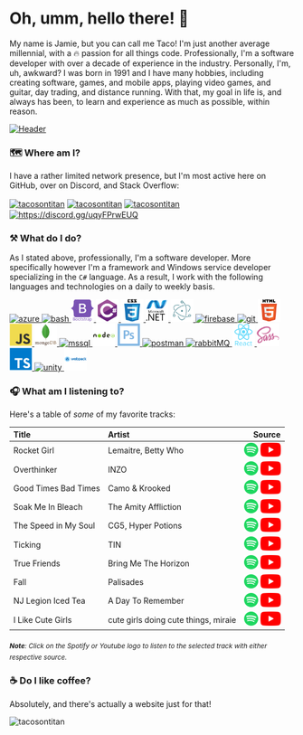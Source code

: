# Oh, umm, hello there! 👋
My name is Jamie, but you can call me Taco! I'm just another average millennial, with a 🔥 passion for all things code. Professionally, I'm a software developer with over a decade of experience in the industry. Personally, I'm, uh, awkward? I was born in 1991 and I have many hobbies, including creating software, games, and mobile apps, playing video games, and guitar, day trading, and distance running. With that, my goal in life is, and always has been, to learn and experience as much as possible, within reason.

[![Header](https://raw.githubusercontent.com/tacosontitan/tacosontitan/master/images/relaxing-header.jpg)]()

### 🗺️ Where am I?
I have a rather limited network presence, but I'm most active here on GitHub, over on Discord, and Stack Overflow:
<p align="left">
<a href="https://codepen.io/tacosontitan" target="blank"><img align="center" src="https://raw.githubusercontent.com/rahuldkjain/github-profile-readme-generator/master/src/images/icons/Social/codepen.svg" alt="tacosontitan" height="30" width="40" /></a>
<a href="https://twitter.com/tacosontitan" target="blank"><img align="center" src="https://raw.githubusercontent.com/rahuldkjain/github-profile-readme-generator/master/src/images/icons/Social/twitter.svg" alt="tacosontitan" height="30" width="40" /></a>
<a href="https://stackoverflow.com/users/tacosontitan" target="blank"><img align="center" src="https://raw.githubusercontent.com/rahuldkjain/github-profile-readme-generator/master/src/images/icons/Social/stack-overflow.svg" alt="tacosontitan" height="30" width="40" /></a>
<a href="https://discord.gg/https://discord.gg/uqyFPrwEUQ" target="blank"><img align="center" src="https://raw.githubusercontent.com/rahuldkjain/github-profile-readme-generator/master/src/images/icons/Social/discord.svg" alt="https://discord.gg/uqyFPrwEUQ" height="30" width="40" /></a>
</p>

### ⚒️ What do I do?
As I stated above, professionally, I'm a software developer. More specifically however I'm a framework and Windows service developer specializing in the `C#` language. As a result, I work with the following languages and technologies on a daily to weekly basis.

<p align="left"> <a href="https://azure.microsoft.com/en-in/" target="_blank" rel="noreferrer"> <img src="https://www.vectorlogo.zone/logos/microsoft_azure/microsoft_azure-icon.svg" alt="azure" width="40" height="40"/> </a> <a href="https://www.gnu.org/software/bash/" target="_blank" rel="noreferrer"> <img src="https://www.vectorlogo.zone/logos/gnu_bash/gnu_bash-icon.svg" alt="bash" width="40" height="40"/> </a> <a href="https://getbootstrap.com" target="_blank" rel="noreferrer"> <img src="https://raw.githubusercontent.com/devicons/devicon/master/icons/bootstrap/bootstrap-plain-wordmark.svg" alt="bootstrap" width="40" height="40"/> </a> <a href="https://www.w3schools.com/cs/" target="_blank" rel="noreferrer"> <img src="https://raw.githubusercontent.com/devicons/devicon/master/icons/csharp/csharp-original.svg" alt="csharp" width="40" height="40"/> </a> <a href="https://www.w3schools.com/css/" target="_blank" rel="noreferrer"> <img src="https://raw.githubusercontent.com/devicons/devicon/master/icons/css3/css3-original-wordmark.svg" alt="css3" width="40" height="40"/> </a> <a href="https://dotnet.microsoft.com/" target="_blank" rel="noreferrer"> <img src="https://raw.githubusercontent.com/devicons/devicon/master/icons/dot-net/dot-net-original-wordmark.svg" alt="dotnet" width="40" height="40"/> </a> <a href="https://www.electronjs.org" target="_blank" rel="noreferrer"> <img src="https://raw.githubusercontent.com/devicons/devicon/master/icons/electron/electron-original.svg" alt="electron" width="40" height="40"/> </a> <a href="https://firebase.google.com/" target="_blank" rel="noreferrer"> <img src="https://www.vectorlogo.zone/logos/firebase/firebase-icon.svg" alt="firebase" width="40" height="40"/> </a> <a href="https://git-scm.com/" target="_blank" rel="noreferrer"> <img src="https://www.vectorlogo.zone/logos/git-scm/git-scm-icon.svg" alt="git" width="40" height="40"/> </a> <a href="https://www.w3.org/html/" target="_blank" rel="noreferrer"> <img src="https://raw.githubusercontent.com/devicons/devicon/master/icons/html5/html5-original-wordmark.svg" alt="html5" width="40" height="40"/> </a> <a href="https://developer.mozilla.org/en-US/docs/Web/JavaScript" target="_blank" rel="noreferrer"> <img src="https://raw.githubusercontent.com/devicons/devicon/master/icons/javascript/javascript-original.svg" alt="javascript" width="40" height="40"/> </a> <a href="https://www.mongodb.com/" target="_blank" rel="noreferrer"> <img src="https://raw.githubusercontent.com/devicons/devicon/master/icons/mongodb/mongodb-original-wordmark.svg" alt="mongodb" width="40" height="40"/> </a> <a href="https://www.microsoft.com/en-us/sql-server" target="_blank" rel="noreferrer"> <img src="https://www.svgrepo.com/show/303229/microsoft-sql-server-logo.svg" alt="mssql" width="40" height="40"/> </a> <a href="https://nodejs.org" target="_blank" rel="noreferrer"> <img src="https://raw.githubusercontent.com/devicons/devicon/master/icons/nodejs/nodejs-original-wordmark.svg" alt="nodejs" width="40" height="40"/> </a> <a href="https://www.photoshop.com/en" target="_blank" rel="noreferrer"> <img src="https://raw.githubusercontent.com/devicons/devicon/master/icons/photoshop/photoshop-line.svg" alt="photoshop" width="40" height="40"/> </a> <a href="https://postman.com" target="_blank" rel="noreferrer"> <img src="https://www.vectorlogo.zone/logos/getpostman/getpostman-icon.svg" alt="postman" width="40" height="40"/> </a> <a href="https://www.rabbitmq.com" target="_blank" rel="noreferrer"> <img src="https://www.vectorlogo.zone/logos/rabbitmq/rabbitmq-icon.svg" alt="rabbitMQ" width="40" height="40"/> </a> <a href="https://reactjs.org/" target="_blank" rel="noreferrer"> <img src="https://raw.githubusercontent.com/devicons/devicon/master/icons/react/react-original-wordmark.svg" alt="react" width="40" height="40"/> </a> <a href="https://sass-lang.com" target="_blank" rel="noreferrer"> <img src="https://raw.githubusercontent.com/devicons/devicon/master/icons/sass/sass-original.svg" alt="sass" width="40" height="40"/> </a> <a href="https://www.typescriptlang.org/" target="_blank" rel="noreferrer"> <img src="https://raw.githubusercontent.com/devicons/devicon/master/icons/typescript/typescript-original.svg" alt="typescript" width="40" height="40"/> </a> <a href="https://unity.com/" target="_blank" rel="noreferrer"> <img src="https://www.vectorlogo.zone/logos/unity3d/unity3d-icon.svg" alt="unity" width="40" height="40"/> </a> <a href="https://webpack.js.org" target="_blank" rel="noreferrer"> <img src="https://raw.githubusercontent.com/devicons/devicon/d00d0969292a6569d45b06d3f350f463a0107b0d/icons/webpack/webpack-original-wordmark.svg" alt="webpack" width="40" height="40"/> </a> </p>

### 🎧 What am I listening to?
Here's a table of *some* of my favorite tracks:

Title | Artist | Source
:------------ | :------------- | -------------:
Rocket Girl | Lemaitre, Betty Who | [![s][1]](https://open.spotify.com/track/4wvj3LqF8EqGxoNc1FIbHr?si=b40848f99b8b4870) [![y][2]](https://www.youtube.com/watch?v=bfwOdpur01M)
Overthinker | INZO | [![s][1]](https://open.spotify.com/track/4K9xid96G3YmIvQZXN9SXg?si=8dde0c3238724804) [![y][2]](https://www.youtube.com/watch?v=2WrOaA7QCM4)
Good Times Bad Times | Camo & Krooked | [![s][1]](https://open.spotify.com/track/44nRLXNwTmTIV7Zk7lRol5?si=de1fabedfb6c4098) [![y][2]](https://www.youtube.com/watch?v=RyzO6jusY1I)
Soak Me In Bleach | The Amity Affliction | [![s][1]](https://open.spotify.com/track/1oB9nCQ3Qm1B1ArD1TAg0R?si=25be84dd6aaa47e2) [![y][2]](https://www.youtube.com/watch?v=iF6tDQiQJm4)
The Speed in My Soul | CG5, Hyper Potions | [![s][1]](https://open.spotify.com/track/1YKuyBE345bnC4hkZOGAXT?si=1feac0eaab2743c6) [![y][2]](https://www.youtube.com/watch?v=Edaj8u_44n4)
Ticking | TIN | [![s][1]](https://open.spotify.com/track/1t7ZwPiCYLOi1xlP235GRa?si=675b5aaf5ea4404e) [![y][2]](https://www.youtube.com/watch?v=8j2Ag41KgdY)
True Friends | Bring Me The Horizon | [![s][1]](https://open.spotify.com/track/1KTJmfwrk5pYqsi9mkY3nT?si=8c91f319cb9e4731) [![y][2]](https://www.youtube.com/watch?v=jeQMuTf3B0E)
Fall | Palisades | [![s][1]](https://open.spotify.com/track/4o2mXUsityYafHUt0kWjFx?si=932b0c7a847c47c6) [![y][2]](https://www.youtube.com/watch?v=0Va03mW9374)
NJ Legion Iced Tea | A Day To Remember | [![s][1]](https://open.spotify.com/track/6KyOCzf2A2jjROH4ZokTEw?si=aba1de19645c4180) [![y][2]](https://www.youtube.com/watch?v=Z9A7B6zUO-0)
I Like Cute Girls | cute girls doing cute things, miraie | [![s][1]](https://open.spotify.com/track/6pbWDtVZYrpCx6YDQvDS3J?si=a55a82ce31074786) [![y][2]](https://www.youtube.com/watch?v=YUyedpix0P8)

<sub>***Note**: Click on the Spotify or Youtube logo to listen to the selected track with either respective source.*</sub>

### ☕ Do I like coffee?
Absolutely, and there's actually a website just for that!
<p><a href="https://www.buymeacoffee.com/tacosontitan"> <img align="left" src="https://cdn.buymeacoffee.com/buttons/v2/default-yellow.png" height="50" width="210" alt="tacosontitan" /></a></p><br><br>

[1]: https://raw.githubusercontent.com/tacosontitan/tacosontitan/main/logos/spotify.png
[2]: https://raw.githubusercontent.com/tacosontitan/tacosontitan/main/logos/youtube.png
